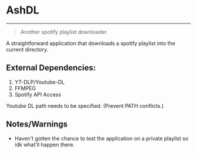 # AshDL
---
> Another spotify playlist downloader.

A straightforward application that downloads a spotify playlist into the current directory.

## External Dependencies:

1. YT-DLP/Youtube-DL
2. FFMPEG
3. Spotify API Access

Youtube DL path needs to be specified. (Prevent PATH conflicts.)

## Notes/Warnings

* Haven't gotten the chance to test the application on a private playlist so idk what'll happen there.
